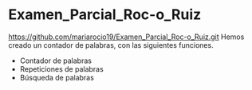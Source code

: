 # Examen_Parcial_Roc-o_Ruiz
https://github.com/mariarocio19/Examen_Parcial_Roc-o_Ruiz.git
Hemos creado un contador de palabras, con las siguientes funciones. 
- Contador de palabras
- Repeticiones de palabras
- Búsqueda de palabras
